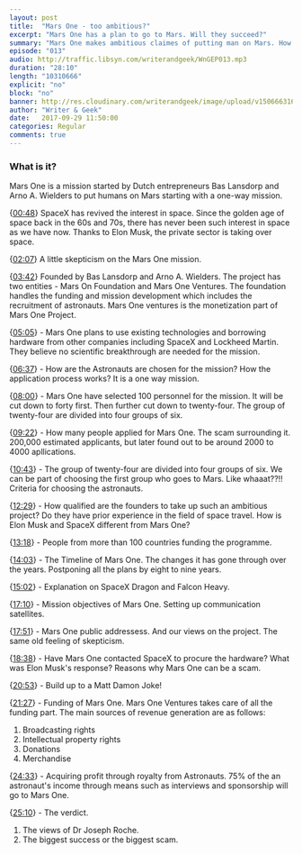 ```yaml
---
layout: post
title:  "Mars One - too ambitious?"
excerpt: "Mars One has a plan to go to Mars. Will they succeed?"
summary: "Mars One makes ambitious claimes of putting man on Mars. How solid is the plan?"
episode: "013"
audio: http://traffic.libsyn.com/writerandgeek/WnGEP013.mp3
duration: "28:10"
length: "10310666"
explicit: "no"
block: "no"
banner: http://res.cloudinary.com/writerandgeek/image/upload/v1506663166/mars-one.jpg
author: "Writer & Geek"
date:   2017-09-29 11:50:00
categories: Regular
comments: true
---
```


### What is it?
Mars One is a mission started by Dutch entrepreneurs Bas Lansdorp and Arno A. Wielders to put humans on Mars starting with a one-way mission.

{[00:48](#t=00:00:48)} SpaceX has revived the interest in space. Since the golden age of space back in the 60s and 70s, there has never been such interest in space as we have now. Thanks to Elon Musk, the private sector is taking over space.

{[02:07](#t=00:02:07)} A little skepticism on the Mars One mission.

{[03:42](#t=00:03:42)} Founded by Bas Lansdorp and Arno A. Wielders. The project has two entities - Mars On Foundation and Mars One Ventures. The foundation handles the funding and mission development which includes the recruitment of astronauts. Mars One ventures is the monetization part of Mars One Project.

{[05:05](#t=00:05:05)} - Mars One plans to use existing technologies and borrowing hardware from other companies including SpaceX and Lockheed Martin. They believe no scientific breakthrough are needed for the mission.

{[06:37](#t=00:06:37)} - How are the Astronauts are chosen for the mission? How the application process works? It is a one way mission.

{[08:00](#t=00:08:00)} - Mars One have selected 100 personnel for the mission. It will be cut down to forty first. Then further cut down to twenty-four. The group of twenty-four are divided into four groups of six.

{[09:22](#t=00:09:22)} - How many people applied for Mars One. The scam surrounding it. 200,000 estimated applicants, but later found out to be around 2000 to 4000 apllications.

{[10:43](#t=00:10:43)} - The group of twenty-four are divided into four groups of six. We can be part of choosing the first group who goes to Mars. Like whaaat??!! Criteria for choosing the astronauts.

{[12:29](#t=00:12:29)} - How qualified are the founders to take up such an ambitious project? Do they have prior experience in the field of space travel. How is Elon Musk and SpaceX different from Mars One?

{[13:18](#t=00:13:18)} - People from more than 100 countries funding the programme.

{[14:03](#t=00:14:03)} - The Timeline of Mars One. The changes it has gone through over the years. Postponing all the plans by eight to nine years.

{[15:02](#t=00:15:02)} - Explanation on SpaceX Dragon and Falcon Heavy.

{[17:10](#t=00:17:10)} - Mission objectives of Mars One. Setting up communication satellites. 

{[17:51](#t=00:17:51)} - Mars One public addressess. And our views on the project. The same old feeling of skepticism.

{[18:38](#t=00:18:38)} - Have Mars One contacted SpaceX to procure the hardware? What was Elon Musk's response? Reasons why Mars One can be a scam.

{[20:53](#t=00:20:53)} - Build up to a Matt Damon Joke!

{[21:27](#t=00:21:27)} - Funding of Mars One. Mars One Ventures takes care of all the funding part. The main sources of revenue generation are as follows:
1.	Broadcasting rights 
2.	Intellectual property rights
3.	Donations
4.	Merchandise

{[24:33](#t=00:24:33)} - Acquiring profit through royalty from Astronauts. 75% of the an astronaut's income through means such as interviews and sponsorship will go to Mars One.

{[25:10](#t=00:25:10)} - The verdict.
1.	The views of Dr Joseph Roche.
2.	The biggest success or the biggest scam.